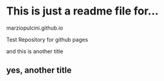 # This is just a readme file for...

marziopulcini.github.io

Test Repository for github pages

and this is another title
## yes, another title
